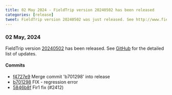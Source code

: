 ```yaml
---
title: 02 May 2024 - FieldTrip version 20240502 has been released
categories: [release]
tweet: FieldTrip version 20240502 was just released. See http://www.fieldtriptoolbox.org/#02-may-2024
---
```


### 02 May, 2024

FieldTrip version [20240502](http://github.com/fieldtrip/fieldtrip/releases/tag/20240502) has been released.
See [GitHub](https://github.com/fieldtrip/fieldtrip/compare/20240424...20240502) for the detailed list of updates.

#### Commits

- [f4727e9](http://github.com/fieldtrip/fieldtrip/commit/f4727e9) Merge commit 'b701298' into release
- [b701298](http://github.com/fieldtrip/fieldtrip/commit/b701298) FIX - regression error
- [5846b8f](http://github.com/fieldtrip/fieldtrip/commit/5846b8f) Fir1 fix (#2412)
